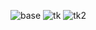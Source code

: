 ![base](https://github.com/user-attachments/assets/668e7b81-68f4-48b2-a18b-f54948510649)
![tk](https://github.com/user-attachments/assets/56cb9eb6-419f-4d4e-9ea8-f2ef8c8ab2e6)
![tk2](https://github.com/user-attachments/assets/ebf7e6cf-0ce0-41bd-ba6c-63a10c52b0c0)
